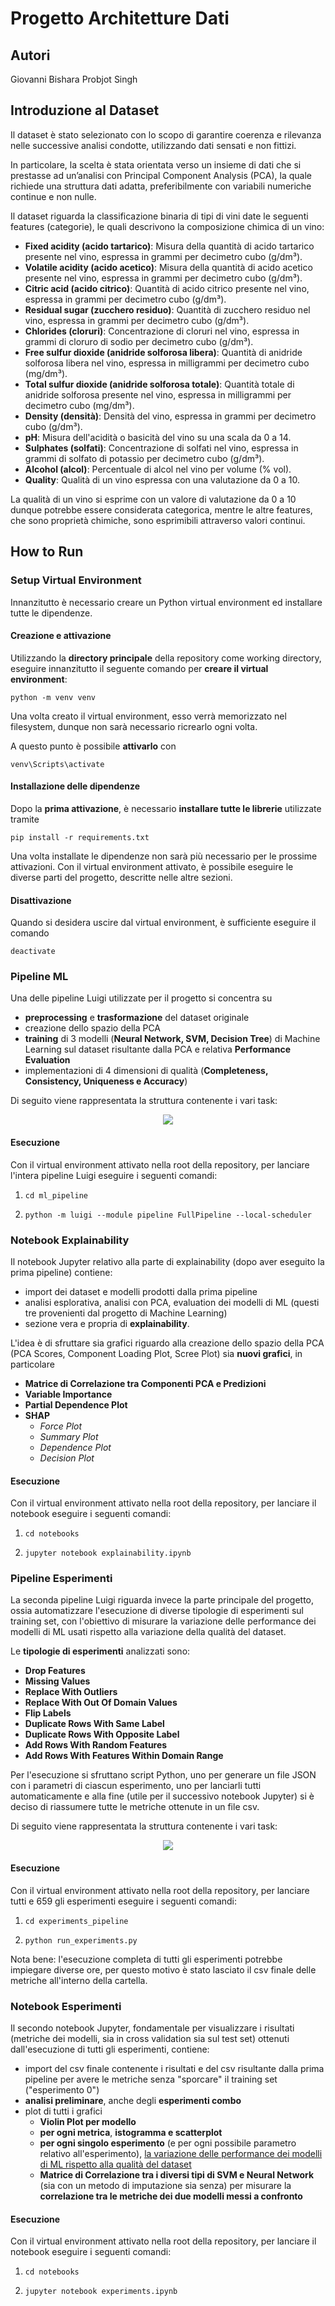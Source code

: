 
# Progetto Architetture Dati

## Autori

Giovanni Bishara
Probjot Singh

## Introduzione al Dataset

Il dataset è stato selezionato con lo scopo di garantire coerenza e rilevanza nelle successive analisi condotte, utilizzando dati sensati e non fittizi.

In particolare, la scelta è stata orientata verso un insieme di dati che si prestasse ad un’analisi con Principal Component Analysis (PCA), la quale richiede una struttura dati adatta, preferibilmente con variabili numeriche continue e non nulle.

Il dataset riguarda la classificazione binaria di tipi di vini date le seguenti features (categorie), le quali descrivono la composizione chimica di un vino:
- __Fixed acidity (acido tartarico)__: Misura della quantità di acido tartarico presente nel vino, espressa in grammi per decimetro cubo (g/dm³).
- __Volatile acidity (acido acetico)__: Misura della quantità di acido acetico presente nel vino, espressa in grammi per decimetro cubo (g/dm³).
- __Citric acid (acido citrico)__: Quantità di acido citrico presente nel vino, espressa in grammi per decimetro cubo (g/dm³).
- __Residual sugar (zucchero residuo)__: Quantità di zucchero residuo nel vino, espressa in grammi per decimetro cubo (g/dm³).
- __Chlorides (cloruri)__: Concentrazione di cloruri nel vino, espressa in grammi di cloruro di sodio per decimetro cubo (g/dm³).
- __Free sulfur dioxide (anidride solforosa libera)__: Quantità di anidride solforosa libera nel vino, espressa in milligrammi per decimetro cubo (mg/dm³).
- __Total sulfur dioxide (anidride solforosa totale)__: Quantità totale di anidride solforosa presente nel vino, espressa in milligrammi per decimetro cubo (mg/dm³).
- __Density (densità)__: Densità del vino, espressa in grammi per decimetro cubo (g/dm³).
- __pH__: Misura dell'acidità o basicità del vino su una scala da 0 a 14.
- __Sulphates (solfati)__: Concentrazione di solfati nel vino, espressa in grammi di solfato di potassio per decimetro cubo (g/dm³).
- __Alcohol (alcol)__: Percentuale di alcol nel vino per volume (% vol).
- __Quality__: Qualità di un vino espressa con una valutazione da 0 a 10.

La qualità di un vino si esprime con un valore di valutazione da 0 a 10 dunque potrebbe essere considerata categorica, mentre le altre features, che sono proprietà chimiche, sono esprimibili attraverso valori continui.

## How to Run

### Setup Virtual Environment

Innanzitutto è necessario creare un Python virtual environment ed installare tutte le dipendenze.

#### Creazione e attivazione

Utilizzando la **directory principale** della repository come working directory, eseguire innanzitutto il seguente comando per **creare il virtual environment**:

    python -m venv venv

Una volta creato il virtual environment, esso verrà memorizzato nel filesystem, dunque non sarà necessario ricrearlo ogni volta.

A questo punto è possibile **attivarlo** con

    venv\Scripts\activate

#### Installazione delle dipendenze

Dopo la **prima attivazione**, è necessario **installare tutte le librerie** utilizzate tramite

    pip install -r requirements.txt

Una volta installate le dipendenze non sarà più necessario per le prossime attivazioni.
Con il virtual environment attivato, è possibile eseguire le diverse parti del progetto, descritte nelle altre sezioni.

#### Disattivazione

Quando si desidera uscire dal virtual environment, è sufficiente eseguire il comando

    deactivate

### Pipeline ML

Una delle pipeline Luigi utilizzate per il progetto si concentra su

 - **preprocessing** e **trasformazione** del dataset originale
 - creazione dello spazio della PCA
 - **training** di 3 modelli (**Neural Network, SVM, Decision Tree**) di Machine Learning sul dataset risultante dalla PCA e relativa **Performance Evaluation**
 - implementazioni di 4 dimensioni di qualità (**Completeness, Consistency, Uniqueness e Accuracy**)

Di seguito viene rappresentata la struttura contenente i vari task:

<p align="center">
  <img src="imgs/Prima_pipeline_architetture_dati.png">
</p>

#### Esecuzione

Con il virtual environment attivato nella root della repository, per lanciare l'intera pipeline Luigi eseguire i seguenti comandi:

 1.     cd ml_pipeline
 2.     python -m luigi --module pipeline FullPipeline --local-scheduler

### Notebook Explainability

 Il notebook Jupyter relativo alla parte di explainability (dopo aver eseguito la prima pipeline) contiene:

 - import dei dataset e modelli prodotti dalla prima pipeline
 - analisi esplorativa, analisi con PCA, evaluation dei modelli di ML (questi tre provenienti dal progetto di Machine Learning)
 - sezione vera e propria di **explainability**.

L'idea è di sfruttare sia grafici riguardo alla creazione dello spazio della PCA (PCA Scores, Component Loading Plot, Scree Plot) sia **nuovi grafici**, in particolare

 - **Matrice di Correlazione tra Componenti PCA e Predizioni**
 - **Variable Importance**
 - **Partial Dependence Plot**
 - **SHAP**
	 - *Force Plot*
	 - *Summary Plot*
	 - *Dependence Plot*
	 - *Decision Plot*

#### Esecuzione

Con il virtual environment attivato nella root della repository, per lanciare il notebook eseguire i seguenti comandi:

 1.     cd notebooks
 2.     jupyter notebook explainability.ipynb

### Pipeline Esperimenti

La seconda pipeline Luigi riguarda invece la parte principale del progetto, ossia automatizzare l'esecuzione di diverse tipologie di esperimenti sul training set, con l'obiettivo di misurare la variazione delle performance dei modelli di ML usati rispetto alla variazione della qualità del dataset.

Le **tipologie di esperimenti** analizzati sono:

 - **Drop Features**
 - **Missing Values**
 - **Replace With Outliers**
 - **Replace With Out Of Domain Values**
 - **Flip Labels**
 - **Duplicate Rows With Same Label**
 - **Duplicate Rows With Opposite Label**
 - **Add Rows With Random Features**
 - **Add Rows With Features Within Domain Range**

Per l'esecuzione si sfruttano script Python, uno per generare un file JSON con i parametri di ciascun esperimento, uno per lanciarli tutti automaticamente e alla fine (utile per il successivo notebook Jupyter) si è deciso di riassumere tutte le metriche ottenute in un file csv.

Di seguito viene rappresentata la struttura contenente i vari task:

<p align="center">
  <img src="imgs/Seconda_pipeline_architetture_dati.png">
</p>

#### Esecuzione

Con il virtual environment attivato nella root della repository, per lanciare tutti e 659 gli esperimenti eseguire i seguenti comandi:

 1.     cd experiments_pipeline
 2.     python run_experiments.py 

Nota bene: l'esecuzione completa di tutti gli esperimenti potrebbe impiegare diverse ore, per questo motivo è stato lasciato il csv finale delle metriche all'interno della cartella.

### Notebook Esperimenti

 Il secondo notebook Jupyter, fondamentale per visualizzare i risultati (metriche dei modelli, sia in cross validation sia sul test set) ottenuti dall'esecuzione di tutti gli esperimenti, contiene:

 - import del csv finale contenente i risultati e del csv risultante dalla prima pipeline per avere le metriche senza "sporcare" il training set ("esperimento 0")
 - **analisi preliminare**, anche degli **esperimenti combo**
 - plot di tutti i grafici
	 - **Violin Plot per modello**
	 - **per ogni metrica**, **istogramma e scatterplot**
	 - **per ogni singolo esperimento** (e per ogni possibile parametro relativo all'esperimento), <ins>la variazione delle performance dei modelli di ML rispetto alla qualità del dataset</ins>
	 - **Matrice di Correlazione tra i diversi tipi di SVM e Neural Network** (sia con un metodo di imputazione sia senza) per misurare la **correlazione tra le metriche dei due modelli messi a confronto**

#### Esecuzione

Con il virtual environment attivato nella root della repository, per lanciare il notebook eseguire i seguenti comandi:

 1.     cd notebooks
 2.     jupyter notebook experiments.ipynb
